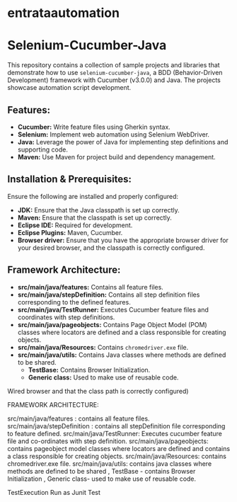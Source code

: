 # entrataautomation
# Selenium-Cucumber-Java

This repository contains a collection of sample projects and libraries that demonstrate how to use `selenium-cucumber-java`, a BDD (Behavior-Driven Development) framework with Cucumber (v3.0.0) and Java. The projects showcase automation script development.

## Features:

- **Cucumber:** Write feature files using Gherkin syntax.
- **Selenium:** Implement web automation using Selenium WebDriver.
- **Java:** Leverage the power of Java for implementing step definitions and supporting code.
- **Maven:** Use Maven for project build and dependency management.

## Installation & Prerequisites:

Ensure the following are installed and properly configured:

- **JDK:** Ensure that the Java classpath is set up correctly.
- **Maven:** Ensure that the classpath is set up correctly.
- **Eclipse IDE:** Required for development.
- **Eclipse Plugins:** Maven, Cucumber.
- **Browser driver:** Ensure that you have the appropriate browser driver for your desired browser, and the classpath is correctly configured.

## Framework Architecture:

- **src/main/java/features:** Contains all feature files.
- **src/main/java/stepDefinition:** Contains all step definition files corresponding to the defined features.
- **src/main/java/TestRunner:** Executes Cucumber feature files and coordinates with step definitions.
- **src/main/java/pageobjects:** Contains Page Object Model (POM) classes where locators are defined and a class responsible for creating objects.
- **src/main/java/Resources:** Contains `chromedriver.exe` file.
- **src/main/java/utils:** Contains Java classes where methods are defined to be shared.
  - **TestBase:** Contains Browser Initialization.
  - **Generic class:** Used to make use of reusable code.

Wired browser and that the class path is correctly configured)

FRAMEWORK ARCHITECTURE:

src/main/java/features : contains all feature files.
src/main/java/stepDefinition : contains all stepDefinition file corresponding to feature defined.
src/main/java/TestRunner: Executes cucumber feature file and co-ordinates with step definition.
src/main/java/pageobjects: contains pageobject model classes where locators are defined and contains a class responsible for creating objects.
src/main/java/Resources: contains chromedriver.exe file.
src/main/java/utils: contains java classes where methods are defined to be shared , TestBase - contains Browser Initialization , Generic class- used to make use of reusable code.


TestExecution
Run as Junit Test
